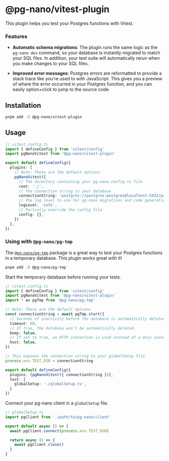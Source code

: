 # @pg-nano/vitest-plugin

This plugin helps you test your Postgres functions with Vitest.

### Features

- **Automatic schema migrations**: The plugin runs the same logic as the `pg-nano dev` command, so your database is instantly migrated to match your SQL files. In addition, your test suite will automatically rerun when you make changes to your SQL files.

- **Improved error messages**: Postgres errors are reformatted to provide a stack trace like you're used to with JavaScript. This gives you a preview of where the error occurred in your Postgres function, and you can easily option+click to jump to the source code.

## Installation

```bash
pnpm add -D @pg-nano/vitest-plugin
```

## Usage

```ts
// vitest.config.ts
import { defineConfig } from 'vitest/config'
import pgNanoVitest from '@pg-nano/vitest-plugin'

export default defineConfig({
  plugins: [
    // Note: These are the default options.
    pgNanoVitest({
      // The directory containing your pg-nano.config.ts file
      root: './',
      // The connection string to your database
      connectionString: 'postgres://postgres:postgres@localhost:5432/postgres',
      // The log level to use for pg-nano migrations and code generation
      logLevel: 'info',
      // Partially override the config file
      config: {},
    })
  ],
})
```

### Using with `@pg-nano/pg-tmp`

The [`@pg-nano/pg-tmp`](https://github.com/pg-nano/pg-tmp) package is a great way to test your Postgres functions in a temporary database. This plugin works great with it!

```bash
pnpm add -D @pg-nano/pg-tmp
```

Start the temporary database before running your tests.

```ts
// vitest.config.ts
import { defineConfig } from 'vitest/config'
import pgNanoVitest from '@pg-nano/vitest-plugin'
import * as pgTmp from '@pg-nano/pg-tmp'

// Note: These are the default options
const connectionString = await pgTmp.start({
  // Seconds of inactivity before the database is automatically deleted.
  timeout: 60,
  // If true, the database won't be automatically deleted.
  keep: false,
  // If set to true, an HTTP connection is used instead of a Unix socket.
  host: false,
})

// This exposes the connection string to your globalSetup file.
process.env.TEST_DSN = connectionString

export default defineConfig({
  plugins: [pgNanoVitest({ connectionString })],
  test: {
    globalSetup: './globalSetup.ts',
  }
})
```

Connect your pg-nano client in a `globalSetup` file.

```ts
// globalSetup.ts
import pgClient from './path/to/pg-nano/client'

export default async () => {
  await pgClient.connect(process.env.TEST_DSN)

  return async () => {
    await pgClient.close()
  }
}
```
